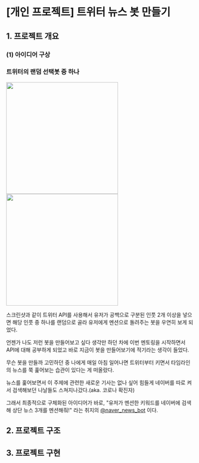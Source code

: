 # [개인 프로젝트] 트위터 뉴스 봇 만들기

## 1. 프로젝트 개요

### (1) 아이디어 구상

### 트위터의 랜덤 선택봇 중 하나

<p align="center">
<div>
<img width="300" src="https://user-images.githubusercontent.com/50102137/83377369-5d4d4b00-a410-11ea-9c46-3554baf23925.png">
<img width="300" src="https://user-images.githubusercontent.com/50102137/83377369-5d4d4b00-a410-11ea-9c46-3554baf23925.png">
</div>
</p>

스크린샷과 같이 트위터 API를 사용해서 유저가 공백으로 구분된 인풋 2개 이상을 넣으면 해당 인풋 중 하나를 랜덤으로 골라 유저에게 멘션으로 돌려주는 봇을 우연히 보게 되었다.

언젠가 나도 저런 봇을 만들어보고 싶다 생각만 하던 차에 이번 멘토링을 시작하면서 API에 대해 공부하게 되었고 바로 지금이 봇을 만들어보기에 적기라는 생각이 들었다.

무슨 봇을 만들까 고민하던 중 나에게 매일 아침 일어나면 트위터부터 키면서 타임라인의 뉴스를 쭉 훑어보는 습관이 있다는 게 떠올랐다.

뉴스를 훑어보면서 이 주제에 관련한 새로운 기사는 없나 싶어 힘들게 네이버를 따로 켜서 검색해보던 나날들도 스쳐지나갔다.(aka. 코로나 확진자)

그래서 최종적으로 구체화된 아이디어가 바로, "유저가 멘션한 키워드를 네이버에 검색해 상단 뉴스 3개를 멘션해줘!" 라는 취지의 [@naver_news_bot](https://twitter.com/naver_news_bot) 이다.

## 2. 프로젝트 구조


## 3. 프로젝트 구현

